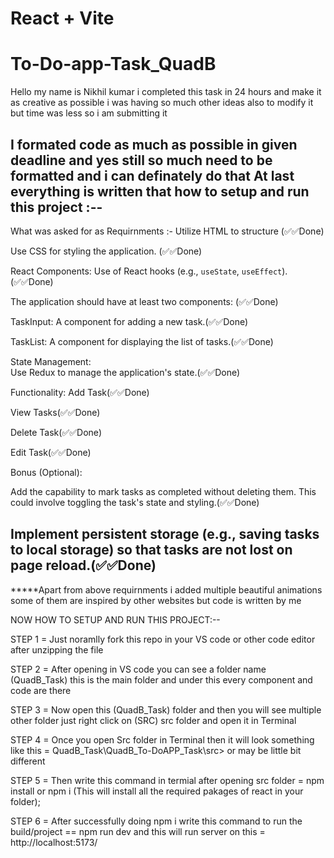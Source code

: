 # React + Vite

# To-Do-app-Task_QuadB
Hello my name is Nikhil kumar i completed this task in 24 hours and make it as creative as possible i was having so much other ideas also to modify it but time was less so i am submitting it 

I formated code as much as possible in given deadline and yes still so much need to be formatted and i can definately do that 
At last everything is written that how to setup and run this project :--
---------------------------------------------------------------------------------------------------------------------------------------------------------
What was asked for as Requirnments :-
Utilize HTML to structure (✅✅Done)

Use CSS for styling the application. (✅✅Done)


React Components: Use of React hooks (e.g., `useState`, `useEffect`).(✅✅Done)

The application should have at least two components:    (✅✅Done)


TaskInput: A component for adding a new task.(✅✅Done)


TaskList: A component for displaying the list of tasks.(✅✅Done)

State Management:  
Use Redux to manage the application's state.(✅✅Done)

Functionality:
Add Task(✅✅Done)

View Tasks(✅✅Done)

Delete Task(✅✅Done)

Edit Task(✅✅Done)

Bonus (Optional):

Add the capability to mark tasks as completed without deleting them. This could involve toggling the task's state and styling.(✅✅Done)

Implement persistent storage (e.g., saving tasks to local storage) so that tasks are not lost on page reload.(✅✅Done)
---------------------------------------------------------------------------------------------------------------------------------------------------------------

*****Apart from above requirnments i added multiple beautiful animations some of them are inspired by other websites but code is written by me 


NOW HOW TO SETUP AND RUN THIS PROJECT:--

STEP 1 = Just noramlly fork this repo in your VS code or other code editor after unzipping the file

STEP 2 = After opening in VS code you can see a folder name (QuadB_Task) this is the main folder and under this every component and code are there

STEP 3 = Now open this (QuadB_Task) folder and then you will see multiple other folder just right click on (SRC) src folder and open it in Terminal 

STEP 4 = Once you open Src folder in Terminal then it will look something like this =  QuadB_Task\QuadB_To-DoAPP_Task\src> or may be little bit different 

STEP 5 = Then write this command in termial after opening src folder = npm install or npm i (This will install all the required pakages of react in your folder);

STEP 6 = After successfully doing npm i write this command to run the build/project == npm run dev  and this will run server on this = http://localhost:5173/  
